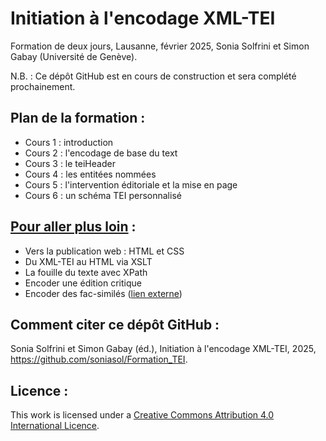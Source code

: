 # Initiation à l'encodage XML-TEI

Formation de deux jours, Lausanne, février 2025, Sonia Solfrini et Simon Gabay (Université de Genève).

N.B. : Ce dépôt GitHub est en cours de construction et sera complété prochainement.


## Plan de la formation :

- Cours 1 : introduction
- Cours 2 : l'encodage de base du text
- Cours 3 : le teiHeader
- Cours 4 : les entitées nommées
- Cours 5 : l'intervention éditoriale et la mise en page
- Cours 6 : un schéma TEI personnalisé


## [Pour aller plus loin](https://github.com/soniasol/Formation_TEI/tree/main/Pour_aller_plus_loin) :

- Vers la publication web : HTML et CSS
- Du XML-TEI au HTML via XSLT
- La fouille du texte avec XPath
- Encoder une édition critique
- Encoder des fac-similés ([lien externe](https://github.com/gabays/32M7127/tree/master/Cours_13))


## Comment citer ce dépôt GitHub :

Sonia Solfrini et Simon Gabay (éd.), Initiation à l'encodage XML-TEI, 2025, https://github.com/soniasol/Formation_TEI.


## Licence :

This work is licensed under a [Creative Commons Attribution 4.0 International Licence](https://creativecommons.org/licenses/by-sa/4.0/).

